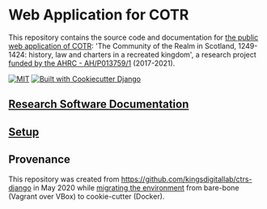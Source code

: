 # Web Application for COTR

This repository contains the source code and documentation for [the public web application of COTR](https://cotr.ac.uk): 
'The Community of the Realm in Scotland, 1249-1424: history, law and charters in a recreated kingdom',
a research project [funded by the AHRC - AH/P013759/1](https://gtr.ukri.org/projects?ref=AH%2FP013759%2F1) (2017-2021).

[![MIT](https://img.shields.io/badge/License-MIT-yellow.svg)](https://opensource.org/licenses/MIT)
[![Built with Cookiecutter Django](https://img.shields.io/badge/built%20with-Cookiecutter%20Django-ff69b4.svg)](https://github.com/kingsdigitallab/cookiecutter-django/)

## [Research Software Documentation](./docs/rse.md)

## [Setup](./docs/setup.md)

## Provenance

This repository was created from
<https://github.com/kingsdigitallab/ctrs-django> in May 2020 while
[migrating the environment](./docs/vagrant.md) from bare-bone (Vagrant over VBox) to
cookie-cutter (Docker).
